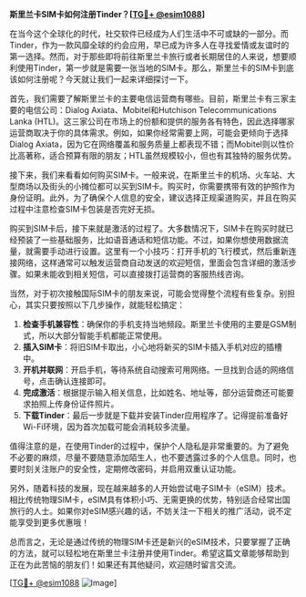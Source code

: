 **斯里兰卡SIM卡如何注册Tinder？[[TG💪+ @esim1088](https://t.me/s/esim1088)]**

在当今这个全球化的时代，社交软件已经成为人们生活中不可或缺的一部分。而Tinder，作为一款风靡全球的约会应用，早已成为许多人在寻找爱情或友谊时的第一选择。然而，对于那些即将前往斯里兰卡旅行或者长期居住的人来说，想要顺利使用Tinder，第一步就是需要一张当地的SIM卡。那么，斯里兰卡的SIM卡到底该如何注册呢？今天就让我们一起来详细探讨一下。

首先，我们需要了解斯里兰卡的主要电信运营商有哪些。目前，斯里兰卡有三家主要的电信公司：Dialog Axiata、Mobitel和Hutchison Telecommunications Lanka (HTL)。这三家公司在市场上的份额和提供的服务各有特色，因此选择哪家运营商取决于你的具体需求。例如，如果你经常需要上网，可能会更倾向于选择Dialog Axiata，因为它在网络覆盖和服务质量上都表现不错；而Mobitel则以性价比高著称，适合预算有限的朋友；HTL虽然规模较小，但也有其独特的服务优势。

接下来，我们来看看如何购买SIM卡。一般来说，在斯里兰卡的机场、火车站、大型商场以及街头的小摊位都可以买到SIM卡。购买时，你需要携带有效的护照作为身份证明。此外，为了确保个人信息的安全，建议选择正规渠道购买，并且在购买过程中注意检查SIM卡包装是否完好无损。

购买到SIM卡后，接下来就是激活的过程了。大多数情况下，SIM卡在购买时就已经预装了一些基础服务，比如语音通话和短信功能。不过，如果你想使用数据流量，就需要手动进行设置。这里有一个小技巧：打开手机的飞行模式，然后重新连接网络，这样通常可以触发运营商自动发送的欢迎短信，里面会包含详细的激活步骤。如果未能收到相关短信，可以直接拨打运营商的客服热线咨询。

当然，对于初次接触国际SIM卡的朋友来说，可能会觉得整个流程有些复杂。别担心，其实只要按照以下几步操作，就能轻松搞定：

1. **检查手机兼容性**：确保你的手机支持当地频段。斯里兰卡使用的主要是GSM制式，所以大部分智能手机都能正常使用。
2. **插入SIM卡**：将旧SIM卡取出，小心地将新买的SIM卡插入手机对应的插槽中。
3. **开机并联网**：开启手机，等待系统自动搜索可用网络。一旦找到合适的网络信号，点击确认连接即可。
4. **完成激活**：根据提示输入相关信息，比如姓名、地址等，部分运营商还可能要求拍照上传身份证件照片。
5. **下载Tinder**：最后一步就是下载并安装Tinder应用程序了。记得提前准备好Wi-Fi环境，因为首次加载可能会消耗较多流量。

值得注意的是，在使用Tinder的过程中，保护个人隐私是非常重要的。为了避免不必要的麻烦，尽量不要随意添加陌生人，也不要透露过多的个人信息。同时，也要时刻关注账户的安全性，定期修改密码，并启用双重认证功能。

另外，随着科技的发展，现在越来越多的人开始尝试电子SIM卡（eSIM）技术。相比传统物理SIM卡，eSIM具有体积小巧、无需更换的优势，特别适合经常出国旅行的人士。如果你对eSIM感兴趣的话，不妨关注一下相关的推广活动，说不定能享受到更多优惠哦！

总而言之，无论是通过传统的物理SIM卡还是新兴的eSIM技术，只要掌握了正确的方法，就可以轻松地在斯里兰卡注册并使用Tinder。希望这篇文章能够帮助到正在为此苦恼的朋友们！如果还有其他疑问，欢迎随时留言交流。

[[TG💪+ @esim1088](https://t.me/s/esim1088) ![Image](https://i.postimg.cc/4NQfJmqS/Snipaste-2025-05-13-00-14-12.png)]